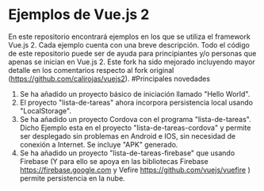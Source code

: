 # Ejemplos de Vue.js 2
En este repositorio encontrará ejemplos en los que se utiliza el framework Vue.js 2. 
Cada ejemplo cuenta con una breve descripción. Todo el código de este repositorio puede ser de ayuda para principiantes y/o personas que apenas se inician en Vue.js 2.
Este fork ha sido mejorado  incluyendo mayor detalle en los comentarios respecto al fork original (https://github.com/calirojas/vuejs2).
#Principales novedades

1) Se ha añadido un proyecto básico de iniciación llamado "Hello World".
2) El proyecto "lista-de-tareas" ahora incorpora persistencia local usando "LocalStorage".
3) Se ha añadido un proyecto Cordova con el programa "lista-de-tareas". Dicho Ejemplo esta en el proyecto "lista-de-tareas-cordova" y permite ser desplegado sin problemas en Android e IOS, sin necesidad de conexión a Internet. Se incluye "APK" generado.
4) Se ha añadido un proyecto "lista-de-tareas-firebase" que usando Firebase (Y para ello se apoya en las bibliotecas Firebase https://firebase.google.com y Vefire https://github.com/vuejs/vuefire ) permite persistencia en la nube.
